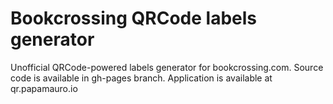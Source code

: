 # Bookcrossing QRCode labels generator
Unofficial QRCode-powered labels generator for bookcrossing.com. Source code is available in gh-pages branch. Application is available at qr.papamauro.io
